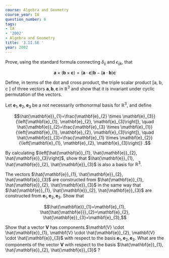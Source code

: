 ```yaml
---
course: Algebra and Geometry
course_year: IA
question_number: 8
tags:
- IA
- '2002'
- Algebra and Geometry
title: '3.II.5E '
year: 2002
---
```



Prove, using the standard formula connecting $\delta_{i j}$ and $\epsilon_{i j k}$, that

$$\mathbf{a} \times(\mathbf{b} \times \mathbf{c})=(\mathbf{a} \cdot \mathbf{c}) \mathbf{b}-(\mathbf{a} \cdot \mathbf{b}) \mathbf{c}$$

Define, in terms of the dot and cross product, the triple scalar product [a, b, c $]$ of three vectors $\mathbf{a}, \mathbf{b}, \mathbf{c}$ in $\mathbb{R}^{3}$ and show that it is invariant under cyclic permutation of the vectors.

Let $\mathbf{e}_{1}, \mathbf{e}_{2}, \mathbf{e}_{3}$ be a not necessarily orthonormal basis for $\mathbb{R}^{3}$, and define

$$\hat{\mathbf{e}}_{1}=\frac{\mathbf{e}_{2} \times \mathbf{e}_{3}}{\left[\mathbf{e}_{1}, \mathbf{e}_{2}, \mathbf{e}_{3}\right]}, \quad \hat{\mathbf{e}}_{2}=\frac{\mathbf{e}_{3} \times \mathbf{e}_{1}}{\left[\mathbf{e}_{1}, \mathbf{e}_{2}, \mathbf{e}_{3}\right]}, \quad \hat{\mathbf{e}}_{3}=\frac{\mathbf{e}_{1} \times \mathbf{e}_{2}}{\left[\mathbf{e}_{1}, \mathbf{e}_{2}, \mathbf{e}_{3}\right]} .$$

By calculating $\left[\hat{\mathbf{e}}_{1}, \hat{\mathbf{e}}_{2}, \hat{\mathbf{e}}_{3}\right]$, show that $\hat{\mathbf{e}}_{1}, \hat{\mathbf{e}}_{2}, \hat{\mathbf{e}}_{3}$ is also a basis for $\mathbb{R}^{3}$.

The vectors $\hat{\mathbf{e}}_{1}, \hat{\mathbf{e}}_{2}, \hat{\mathbf{e}}_{3}$ are constructed from $\hat{\mathbf{e}}_{1}, \hat{\mathbf{e}}_{2}, \hat{\mathbf{e}}_{3}$ in the same way that $\hat{\mathbf{e}}_{1}, \hat{\mathbf{e}}_{2}, \hat{\mathbf{e}}_{3}$ are constructed from $\mathbf{e}_{1}, \mathbf{e}_{2}, \mathbf{e}_{3}$. Show that

$$\hat{\mathbf{e}}_{1}=\mathbf{e}_{1}, \hat{\hat{\mathbf{e}}}_{2}=\mathbf{e}_{2}, \hat{\mathbf{e}}_{3}=\mathbf{e}_{3},$$

Show that a vector $\mathbf{V}$ has components $\mathbf{V} \cdot \hat{\mathbf{e}}_{1}, \mathbf{V} \cdot \hat{\mathbf{e}}_{2}, \mathbf{V} \cdot \hat{\mathbf{e}}_{3}$ with respect to the basis $\mathbf{e}_{1}, \mathbf{e}_{2}, \mathbf{e}_{3}$. What are the components of the vector $\mathbf{V}$ with respect to the basis $\hat{\mathbf{e}}_{1}, \hat{\mathbf{e}}_{2}, \hat{\mathbf{e}}_{3}$ ?